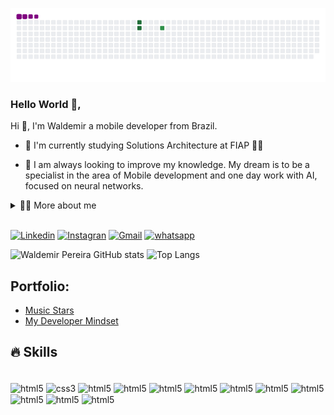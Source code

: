 ![snake gif](https://github.com/walPereira/walPereira/blob/output/github-contribution-grid-snake.gif)

### Hello World 👋,

<!-- Presentation -->
<p>
    Hi 👋, I'm Waldemir a mobile developer from Brazil.

  - 🌱 I'm currently studying Solutions Architecture at FIAP 🚀🚀

  - 🔭 I am always looking to improve my knowledge. My dream is to be a specialist in the area of ​​Mobile development and one day work with AI, focused on neural networks.

</p>
<!-- Dropdown -->
<details>
  <summary>👨‍💻 More about me</summary>

  - 💬 I am 30 years old and currently live in Brazil. I have 6 years of experience in mobile development, working with Hybrid and Native applications. Passionate about technology, education and changing people's lives through programming.

  - ⚡ I like reading, whether it's a good book, manga or comics, as well as watching movies and playing games! I believe that our personal interests contribute to a more accurate perception of things and to solving problems. \o/
</details><br/>


[![Linkedin](https://img.shields.io/badge/LinkedIn-0077B5?style=for-the-badge&logo=linkedin&logoColor=white)](https://www.linkedin.com/in/waldemirgomes/)
[![Instagran](https://img.shields.io/badge/Instagram-E4405F?style=for-the-badge&logo=instagram&logoColor=white)](https://www.instagram.com/waldemir_gomess/)
[![Gmail](https://img.shields.io/badge/Gmail-D14836?style=for-the-badge&logo=gmail&logoColor=white)](mailto:waldemir.gomes93@gmail.com)
[![whatsapp](https://img.shields.io/badge/WhatsApp-25D366?style=for-the-badge&logo=whatsapp&logoColor=white)](https://wa.me/5511981591777)

![Waldemir Pereira GitHub stats](https://github-readme-stats.vercel.app/api?username=walPereira&show_icons=true&theme=dracula) ![Top Langs](https://github-readme-stats.vercel.app/api/top-langs/?username=walPereira&layout=compact)

<!-- Portfolio -->
## Portfolio:
- [Music Stars](https://github.com/walPereira/music_stars)
- [My Developer Mindset](https://github.com/walPereira/my_developer_mindset)


## 🔥 Skills
<div style="display: inline_block"><br/>
    <img align="center" alt="html5" src="https://img.shields.io/badge/HTML5-E34F26?style=for-the-badge&logo=html5&logoColor=white"/>
    <img align="center" alt="css3" src="https://img.shields.io/badge/CSS3-1572B6?style=for-the-badge&logo=css3&logoColor=white"/>
    <img align="center" alt="html5" src="https://img.shields.io/badge/JavaScript-F7DF1E?style=for-the-badge&logo=javascript&logoColor=black"/>
    <img align="center" alt="html5" src="https://img.shields.io/badge/TypeScript-007ACC?style=for-the-badge&logo=typescript&logoColor=white"/>
    <img align="center" alt="html5" src="https://img.shields.io/badge/Node.js-43853D?style=for-the-badge&logo=node.js&logoColor=white"/>
    <img align="center" alt="html5" src="https://img.shields.io/badge/GIT-E44C30?style=for-the-badge&logo=git&logoColor=white"/>
    <img align="center" alt="html5" src="https://img.shields.io/badge/Android-3DDC84?style=for-the-badge&logo=android&logoColor=white"/>
    <img align="center" alt="html5" src="https://img.shields.io/badge/Flutter-02569B?style=for-the-badge&logo=flutter&logoColor=white"/>
    <img align="center" alt="html5" src="https://img.shields.io/badge/Material--UI-0081CB?style=for-the-badge&logo=material-ui&logoColor=white"/>
    <img align="center" alt="html5" src="https://img.shields.io/badge/React_Native-20232A?style=for-the-badge&logo=react&logoColor=61DAFB"/>
    <img align="center" alt="html5" src="https://img.shields.io/badge/Swift-FA7343?style=for-the-badge&logo=swift&logoColor=white"/>
    <img align="center" alt="html5" src="https://img.shields.io/badge/Xamarin-3498DB?style=for-the-badge&logo=xamarin&logoColor=white"/>
</div>








